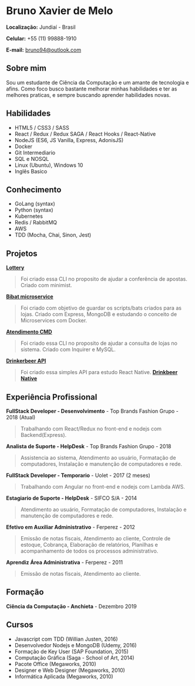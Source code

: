 
# Bruno Xavier de Melo

**Localização:** Jundiaí - Brasil

**Celular:** +55 (11) 99888-1910

**E-mail:** bruno94@outlook.com

## Sobre mim
Sou um estudante de Ciência da Computação e um amante de tecnologia e afins. Como foco busco bastante melhorar minhas habilidades e ter as melhores praticas, e sempre buscando aprender habilidades novas.

## Habilidades

* HTML5 / CSS3 / SASS
* React / Redux / Redux SAGA / React Hooks / React-Native
* NodeJS (ES6, JS Vanilla, Express, AdonisJS)
* Docker
* Git Intermediario
* SQL e NOSQL
* Linux (Ubuntu), Windows 10
* Inglês Basico

## Conhecimento
* GoLang (syntax)
* Python (syntax)
* Kubernetes
* Redis / RabbitMQ
* AWS
* TDD (Mocha, Chai, Sinon, Jest)

## Projetos

**[Lottery](https://github.com/brunooomelo/lottery)**
> Foi criado essa CLI no proposito de ajudar a conferência de apostas. Criado com minimist.

**[Bibat microservice](https://github.com/brunooomelo/bibat-microservice)**
> Foi criado com objetivo de guardar os scripts/bats criados para as lojas. Criado com Express, MongoDB e estudando o conceito de Microservices com Docker.

**[Atendimento CMD](https://github.com/brunooomelo/atendimentocmd)**
> Foi criado essa CLI no proposito de ajudar a consulta de lojas no sistema. Criado com Inquirer e MySQL.

**[Drinkerbeer API](https://github.com/brunooomelo/drinkbeer)**
> Foi criado essa simples API para estudo React Native. **[Drinkbeer Native](https://github.com/brunooomelo/drinkbeer-native)**



## Experiência Profissional

**FullStack Developer - Desenvolvimento** - Top Brands Fashion Grupo - 2018 (Atual)
> Trabalhando com React/Redux no front-end e nodejs com Backend(Express).

**Analista de Suporte - HelpDesk** - Top Brands Fashion Grupo - 2018
> Assistencia ao sistema, Atendimento ao usuário, Formatação de computadores, Instalação e manutenção de computadores e rede.

**FullStack Developer - Temporario** - Uolet - 2017 (2 meses)
> Trabalhando com Angular no front-end e nodejs com Lambda AWS.

**Estagiario de Suporte - HelpDesk** - SIFCO S/A - 2014
> Atendimento ao usuário, Formatação de computadores, Instalação e manutenção de computadores e rede.

**Efetivo em Auxiliar Administrativo** - Ferperez - 2012
> Emissão de notas fiscais, Atendimento ao cliente, Controle de estoque, Cobrança, Elaboração de relatórios, Planilhas e acompanhamento de todos os processos administrativo.

**Aprendiz Área Administrativa** - Ferperez - 2011
> Emissão de notas fiscais, Atendimento ao cliente.

## Formação

**Ciência da Computação - Anchieta** - Dezembro 2019

## Cursos
* Javascript com TDD (Willian Justen, 2016)
* Desenvolvedor Nodejs e MongoDB (Udemy, 2016)
* Formação de Key User (SAP Foundation, 2015)
* Computação Gráfica (Saga - School of Art, 2014)
* Pacote Office (Megaworks, 2010)
* Designer e Web Designer (Megaworks, 2010)
* Informática Aplicada (Megaworks, 2010)
